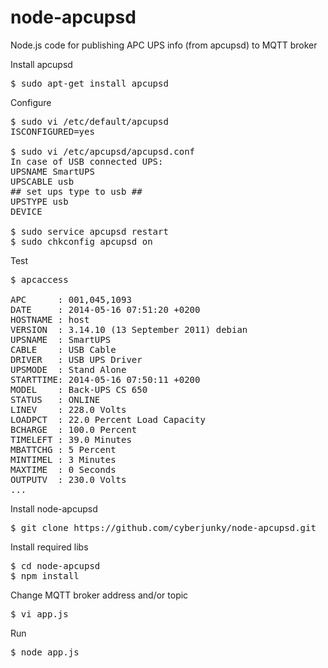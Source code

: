 node-apcupsd
============

Node.js code for publishing APC UPS info (from apcupsd) to MQTT broker

Install apcupsd
<pre>
$ sudo apt-get install apcupsd
</pre>

Configure
<pre>
$ sudo vi /etc/default/apcupsd
ISCONFIGURED=yes

$ sudo vi /etc/apcupsd/apcupsd.conf
In case of USB connected UPS:
UPSNAME SmartUPS
UPSCABLE usb
## set ups type to usb ##
UPSTYPE usb
DEVICE

$ sudo service apcupsd restart
$ sudo chkconfig apcupsd on
</pre>

Test
<pre>
$ apcaccess

APC      : 001,045,1093
DATE     : 2014-05-16 07:51:20 +0200
HOSTNAME : host
VERSION  : 3.14.10 (13 September 2011) debian
UPSNAME  : SmartUPS
CABLE    : USB Cable
DRIVER   : USB UPS Driver
UPSMODE  : Stand Alone
STARTTIME: 2014-05-16 07:50:11 +0200
MODEL    : Back-UPS CS 650
STATUS   : ONLINE
LINEV    : 228.0 Volts
LOADPCT  : 22.0 Percent Load Capacity
BCHARGE  : 100.0 Percent
TIMELEFT : 39.0 Minutes
MBATTCHG : 5 Percent
MINTIMEL : 3 Minutes
MAXTIME  : 0 Seconds
OUTPUTV  : 230.0 Volts
...
</pre>

Install node-apcupsd
<pre>
$ git clone https://github.com/cyberjunky/node-apcupsd.git
</pre>
Install required libs
<pre>
$ cd node-apcupsd
$ npm install
</pre>
Change MQTT broker address and/or topic
<pre>
$ vi app.js
</pre>
Run
<pre>
$ node app.js
</pre>
